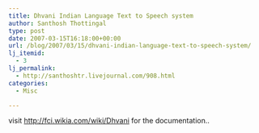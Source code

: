 ```yaml
---
title: Dhvani Indian Language Text to Speech system
author: Santhosh Thottingal
type: post
date: 2007-03-15T16:18:00+00:00
url: /blog/2007/03/15/dhvani-indian-language-text-to-speech-system/
lj_itemid:
  - 3
lj_permalink:
  - http://santhoshtr.livejournal.com/908.html
categories:
  - Misc

---
```

visit http://fci.wikia.com/wiki/Dhvani for the documentation..